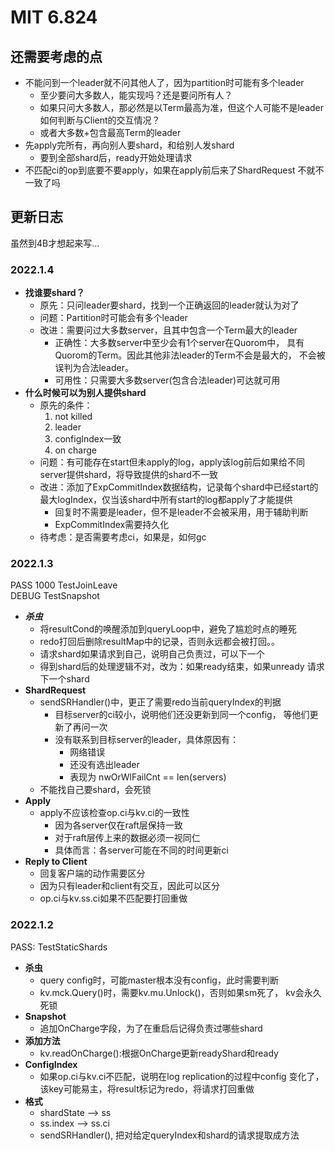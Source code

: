 # MIT 6.824

## 还需要考虑的点
- 不能问到一个leader就不问其他人了，因为partition时可能有多个leader
  - 至少要问大多数人，能实现吗？还是要问所有人？
  - 如果只问大多数人，那必然是以Term最高为准，但这个人可能不是leader
    如何判断与Client的交互情况？
  - 或者大多数+包含最高Term的leader
- 先apply完所有，再向别人要shard，和给别人发shard
  - 要到全部shard后，ready开始处理请求
- 不匹配ci的op到底要不要apply，如果在apply前后来了ShardRequest
  不就不一致了吗


## 更新日志
虽然到4B才想起来写...

### 2022.1.4
- **找谁要shard？**
  - 原先：只问leader要shard，找到一个正确返回的leader就认为对了
  - 问题：Partition时可能会有多个leader
  - 改进：需要问过大多数server，且其中包含一个Term最大的leader
    - 正确性：大多数server中至少会有1个server在Quorom中，
      具有Quorom的Term。因此其他非法leader的Term不会是最大的，
      不会被误判为合法leader。
    - 可用性：只需要大多数server(包含合法leader)可达就可用
- **什么时候可以为别人提供shard**
  - 原先的条件：
    1. not killed
    2. leader
    3. configIndex一致
    4. on charge
  - 问题：有可能存在start但未apply的log，apply该log前后如果给不同
    server提供shard，将导致提供的shard不一致
  - 改进：添加了ExpCommitIndex数据结构，记录每个shard中已经start的
    最大logIndex，仅当该shard中所有start的log都apply了才能提供
    - 回复时不需要是leader，但不是leader不会被采用，用于辅助判断
    - ExpCommitIndex需要持久化
  - 待考虑：是否需要考虑ci，如果是，如何gc

### 2022.1.3
PASS 1000 TestJoinLeave  
DEBUG TestSnapshot
- ***杀虫***
  - 将resultCond的唤醒添加到queryLoop中，避免了尴尬时点的睡死
  - redo打回后删除resultMap中的记录，否则永远都会被打回。。
  - 请求shard如果请求到自己，说明自己负责过，可以下一个
  - 得到shard后的处理逻辑不对，改为：如果ready结束，如果unready
    请求下一个shard
- **ShardRequest**
  - sendSRHandler()中，更正了需要redo当前queryIndex的判据
    - 目标server的ci较小，说明他们还没更新到同一个config，
      等他们更新了再问一次
    - 没有联系到目标server的leader，具体原因有：
      - 网络错误
      - 还没有选出leader
      - 表现为 nwOrWlFailCnt == len(servers)
  - 不能找自己要shard，会死锁
- **Apply**
  - apply不应该检查op.ci与kv.ci的一致性
    - 因为各server仅在raft层保持一致
    - 对于raft层传上来的数据必须一视同仁
    - 具体而言：各server可能在不同的时间更新ci
- **Reply to Client**
  - 回复客户端的动作需要区分
  - 因为只有leader和client有交互，因此可以区分
  - op.ci与kv.ss.ci如果不匹配要打回重做

### 2022.1.2
PASS: TestStaticShards
- **杀虫**
  - query config时，可能master根本没有config，此时需要判断
  - kv.mck.Query()时，需要kv.mu.Unlock()，否则如果sm死了，
    kv会永久死锁
- **Snapshot**
  - 追加OnCharge字段，为了在重启后记得负责过哪些shard
- **添加方法**
  - kv.readOnCharge():根据OnCharge更新readyShard和ready
- **ConfigIndex**
  - 如果op.ci与kv.ci不匹配，说明在log replication的过程中config
    变化了， 该key可能易主，将result标记为redo，将请求打回重做
- **格式**
  - shardState --> ss
  - ss.index --> ss.ci
  - sendSRHandler(), 把对给定queryIndex和shard的请求提取成方法


